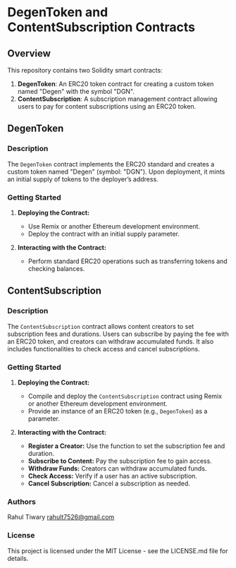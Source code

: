 # DegenToken and ContentSubscription Contracts

## Overview

This repository contains two Solidity smart contracts:

1. **DegenToken**: An ERC20 token contract for creating a custom token named "Degen" with the symbol "DGN".
2. **ContentSubscription**: A subscription management contract allowing users to pay for content subscriptions using an ERC20 token.

## DegenToken

### Description

The `DegenToken` contract implements the ERC20 standard and creates a custom token named "Degen" (symbol: "DGN"). Upon deployment, it mints an initial supply of tokens to the deployer’s address.

### Getting Started

1. **Deploying the Contract:**
   - Use Remix or another Ethereum development environment.
   - Deploy the contract with an initial supply parameter.

2. **Interacting with the Contract:**
   - Perform standard ERC20 operations such as transferring tokens and checking balances.

## ContentSubscription

### Description

The `ContentSubscription` contract allows content creators to set subscription fees and durations. Users can subscribe by paying the fee with an ERC20 token, and creators can withdraw accumulated funds. It also includes functionalities to check access and cancel subscriptions.

### Getting Started

1. **Deploying the Contract:**
   - Compile and deploy the `ContentSubscription` contract using Remix or another Ethereum development environment.
   - Provide an instance of an ERC20 token (e.g., `DegenToken`) as a parameter.

2. **Interacting with the Contract:**
   - **Register a Creator:** Use the function to set the subscription fee and duration.
   - **Subscribe to Content:** Pay the subscription fee to gain access.
   - **Withdraw Funds:** Creators can withdraw accumulated funds.
   - **Check Access:** Verify if a user has an active subscription.
   - **Cancel Subscription:** Cancel a subscription as needed.

### Authors

Rahul Tiwary
rahult7526@gmail.com

### License

This project is licensed under the MIT License - see the LICENSE.md file for details.

